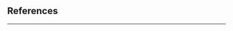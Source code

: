 <section class="no-padding" id="sources">
    <div class="container">
        <div class="row">
            <div class="col-lg-12 text-center">
                <h2 class="section-heading">References</h2>
                <hr class="primary">
            </div>
        </div>
    </div>
</section>
</section>
